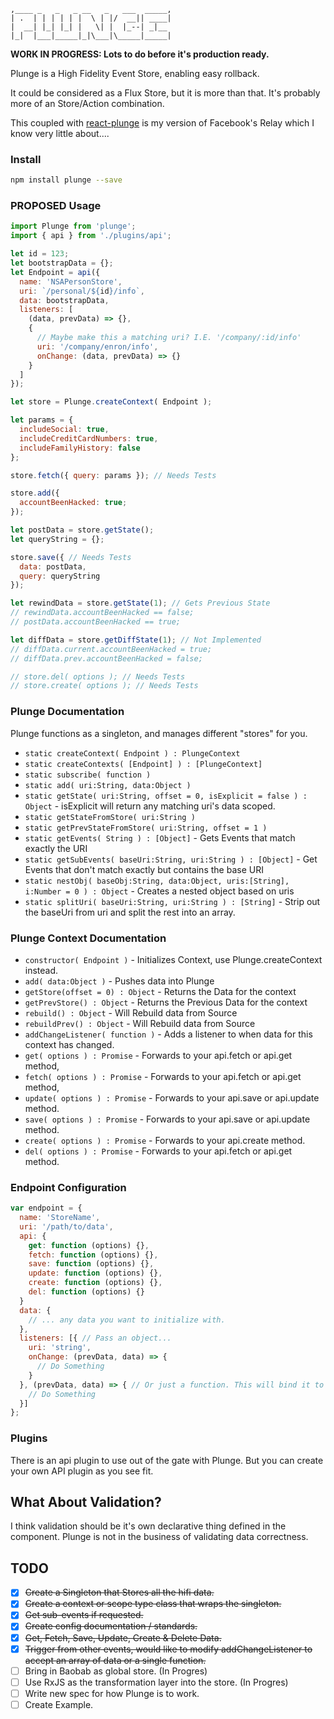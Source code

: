 ```
,____ _   _   _ __   _   ___  _____,
| .  | | | | | |  \ | |/  __|| ____|
|  __| |_| |_| |   \| |  |_--| _|__
|_|  |___|_____|_|\___|\_____|_____|
```
**WORK IN PROGRESS: Lots to do before it's production ready.**

Plunge is a High Fidelity Event Store, enabling easy rollback.

It could be considered as a Flux Store, but it is more than that.
It's probably more of an Store/Action combination.

This coupled with [react-plunge](https://github.com/gwing33/react-plunge) is my version of Facebook's Relay which I know very little about....

### Install
```bash
npm install plunge --save
```

### PROPOSED Usage

```javascript
import Plunge from 'plunge';
import { api } from './plugins/api';

let id = 123;
let bootstrapData = {};
let Endpoint = api({
  name: 'NSAPersonStore',
  uri: `/personal/${id}/info`,
  data: bootstrapData,
  listeners: [
    (data, prevData) => {},
    {
      // Maybe make this a matching uri? I.E. '/company/:id/info'
      uri: '/company/enron/info',
      onChange: (data, prevData) => {}
    }
  ]
});

let store = Plunge.createContext( Endpoint );

let params = {
  includeSocial: true,
  includeCreditCardNumbers: true,
  includeFamilyHistory: false
};

store.fetch({ query: params }); // Needs Tests

store.add({
  accountBeenHacked: true;
});

let postData = store.getState();
let queryString = {};

store.save({ // Needs Tests
  data: postData,
  query: queryString
});

let rewindData = store.getState(1); // Gets Previous State
// rewindData.accountBeenHacked == false;
// postData.accountBeenHacked == true;

let diffData = store.getDiffState(1); // Not Implemented
// diffData.current.accountBeenHacked = true;
// diffData.prev.accountBeenHacked = false;

// store.del( options ); // Needs Tests
// store.create( options ); // Needs Tests
```


### Plunge Documentation
Plunge functions as a singleton, and manages different "stores" for you.
 - ``static createContext( Endpoint ) : PlungeContext``
 - ``static createContexts( [Endpoint] ) : [PlungeContext]``
 - ``static subscribe( function )``
 - ``static add( uri:String, data:Object )``
 - ``static getState( uri:String, offset = 0, isExplicit = false ) : Object`` - isExplicit will return any matching uri's data scoped.
 - ``static getStateFromStore( uri:String )``
 - ``static getPrevStateFromStore( uri:String, offset = 1 )``
 - ``static getEvents( String ) : [Object]`` - Gets Events that match exactly the URI
 - ``static getSubEvents( baseUri:String, uri:String ) : [Object]`` - Get Events that don't match exactly but contains the base URI
 - ``static nestObj( baseObj:String, data:Object, uris:[String], i:Number = 0 ) : Object`` - Creates a nested object based on uris
 - ``static splitUri( baseUri:String, uri:String ) : [String]`` - Strip out the baseUri from uri and split the rest into an array.

### Plunge Context Documentation
 - ``constructor( Endpoint )`` - Initializes Context, use Plunge.createContext instead.
 - ``add( data:Object )`` - Pushes data into Plunge
 - ``getStore(offset = 0) : Object`` - Returns the Data for the context
 - ``getPrevStore() : Object`` - Returns the Previous Data for the context
 - ``rebuild() : Object`` - Will Rebuild data from Source
 - ``rebuildPrev() : Object`` - Will Rebuild data from Source
 - ``addChangeListener( function )`` - Adds a listener to when data for this context has changed.
 - ``get( options ) : Promise`` - Forwards to your api.fetch or api.get method,
 - ``fetch( options ) : Promise`` - Forwards to your api.fetch or api.get method,
 - ``update( options ) : Promise`` - Forwards to your api.save or api.update method.
 - ``save( options ) : Promise`` - Forwards to your api.save or api.update method.
 - ``create( options ) : Promise`` - Forwards to your api.create method.
 - ``del( options ) : Promise`` - Forwards to your api.fetch or api.get method.

### Endpoint Configuration
```javascript
var endpoint = {
  name: 'StoreName',
  uri: '/path/to/data',
  api: {
    get: function (options) {},
    fetch: function (options) {},
    save: function (options) {},
    update: function (options) {},
    create: function (options) {},
    del: function (options) {}
  }
  data: {
    // ... any data you want to initialize with.
  },
  listeners: [{ // Pass an object...
    uri: 'string',
    onChange: (prevData, data) => {
      // Do Something
    }
  }, (prevData, data) => { // Or just a function. This will bind it to your uri path.
    // Do Something
  }]
};
```

### Plugins
There is an api plugin to use out of the gate with Plunge. But you can create your own API plugin as you see fit.

## What About Validation?
I think validation should be it's own declarative thing defined in the component.
Plunge is not in the business of validating data correctness.

## TODO
- [x] ~~Create a Singleton that Stores all the hifi data.~~
- [x] ~~Create a context or scope type class that wraps the singleton.~~
- [x] ~~Get sub-events if requested.~~
- [x] ~~Create config documentation / standards.~~
- [x] ~~Get, Fetch, Save, Update, Create & Delete Data.~~
- [x] ~~Trigger from other events, would like to modify addChangeListener to accept an array of data or a single function.~~
- [ ] Bring in Baobab as global store. (In Progres)
- [ ] Use RxJS as the transformation layer into the store. (In Progres)
- [ ] Write new spec for how Plunge is to work.
- [ ] Create Example.
